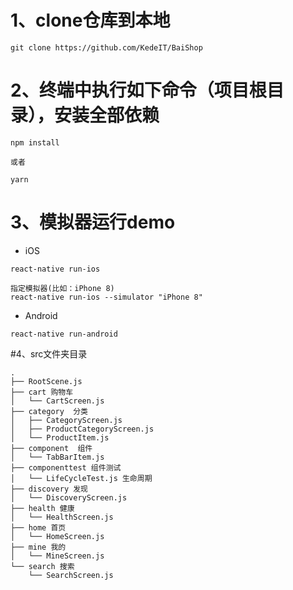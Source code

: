 # 1、clone仓库到本地
```
git clone https://github.com/KedeIT/BaiShop
```

# 2、终端中执行如下命令（项目根目录），安装全部依赖
```
npm install

或者

yarn
```

# 3、模拟器运行demo

* iOS

```
react-native run-ios

指定模拟器(比如：iPhone 8)
react-native run-ios --simulator "iPhone 8"
```

* Android

```
react-native run-android
```


#4、src文件夹目录

```
.
├── RootScene.js
├── cart 购物车
│   └── CartScreen.js
├── category  分类
│   ├── CategoryScreen.js
│   ├── ProductCategoryScreen.js
│   └── ProductItem.js
├── component  组件
│   └── TabBarItem.js
├── componenttest 组件测试
│   └── LifeCycleTest.js 生命周期
├── discovery 发现
│   └── DiscoveryScreen.js
├── health 健康
│   └── HealthScreen.js
├── home 首页
│   └── HomeScreen.js
├── mine 我的
│   └── MineScreen.js
└── search 搜索
    └── SearchScreen.js
    
```